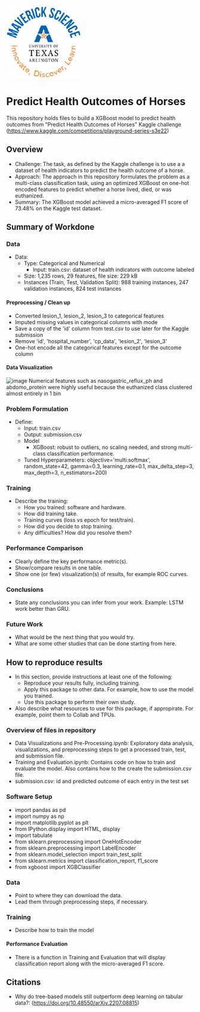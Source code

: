 ![](UTA-DataScience-Logo.png)

# Predict Health Outcomes of Horses

This repository holds files to build a XGBoost model to predict health outcomes from "Predict Health Outcomes of Horses" Kaggle challenge (https://www.kaggle.com/competitions/playground-series-s3e22) 

## Overview

  * Challenge: The task, as defined by the Kaggle challenge is to use a a dataset of health indicators to predict the health outcome of a horse.
  * Approach: The approach in this repository formulates the problem as a multi-class classification task, using an optimized XGBoost on one-hot encoded features to predict whether a horse lived, died, or was euthanized.
  * Summary: The XGBoost model achieved a micro-averaged F1 score of 73.48% on the Kaggle test dataset.
## Summary of Workdone

### Data

* Data:
  * Type: Categorical and Numerical
    * Input: train.csv: dataset of health indicators with outcome labeled
  * Size: 1,235 rows, 29 features, file size: 229 kB
  * Instances (Train, Test, Validation Split): 988 training instances, 247 validation instances, 824 test instances

#### Preprocessing / Clean up

* Converted lesion_1, lesion_2, lesion_3 to categorical features
* Imputed missing values in categorical columns with mode
* Save a copy of the 'id' column from test.csv to use later for the Kaggle submission
* Remove 'id', 'hospital_number', 'cp_data', 'lesion_2', 'lesion_3'
* One-hot encode all the categorical features except for the outcome column

#### Data Visualization

![image](https://github.com/user-attachments/assets/a9a3a618-1bcd-4374-ba22-255d89564d2b)
Numerical features such as nasogastric_reflux_ph and abdomo_protein were highly useful because the euthanized class clustered almost entirely in 1 bin


### Problem Formulation

* Define:
  * Input: train.csv
  * Output: submission.csv
  * Model
    * XGBoost: robust to outliers, no scaling needed, and strong multi-class classification performance.
  * Tuned Hyperparameters: objective='multi:softmax', random_state=42, gamma=0.3, learning_rate=0.1, max_delta_step=3, max_depth=3, n_estimators=200)

### Training

* Describe the training:
  * How you trained: software and hardware.
  * How did training take.
  * Training curves (loss vs epoch for test/train).
  * How did you decide to stop training.
  * Any difficulties? How did you resolve them?

### Performance Comparison

* Clearly define the key performance metric(s).
* Show/compare results in one table.
* Show one (or few) visualization(s) of results, for example ROC curves.

### Conclusions

* State any conclusions you can infer from your work. Example: LSTM work better than GRU.

### Future Work

* What would be the next thing that you would try.
* What are some other studies that can be done starting from here.

## How to reproduce results

* In this section, provide instructions at least one of the following:
   * Reproduce your results fully, including training.
   * Apply this package to other data. For example, how to use the model you trained.
   * Use this package to perform their own study.
* Also describe what resources to use for this package, if appropirate. For example, point them to Collab and TPUs.

### Overview of files in repository

  * Data Visualizations and Pre-Processing.ipynb: Exploratory data analysis, visualizations, and preprocessing steps to get a processed train, test, and submission file.
  * Training and Evaluation.ipynb: Contains code on how to train and evaluate the model. Also contains how to the create the submission.csv file.
  * submission.csv: id and predicted outcome of each entry in the test set

### Software Setup
* import pandas as pd
* import numpy as np
* import matplotlib.pyplot as plt
* from IPython.display import HTML, display
* import tabulate
* from sklearn.preprocessing import OneHotEncoder
* from sklearn.preprocessing import LabelEncoder
* from sklearn.model_selection import train_test_split
* from sklearn.metrics import classification_report, f1_score
* from xgboost import XGBClassifier

### Data

* Point to where they can download the data.
* Lead them through preprocessing steps, if necessary.

### Training

* Describe how to train the model

#### Performance Evaluation

* There is a function in Training and Evaluation that will display classification report along with the micro-averaged F1 score. 

## Citations

* Why do tree-based models still outperform deep learning on tabular data?: (https://doi.org/10.48550/arXiv.2207.08815)








